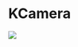# KCamera 

[![](https://jitpack.io/v/frendyxzc/KCamera.svg)](https://jitpack.io/#frendyxzc/KCamera)
